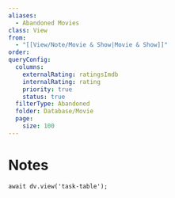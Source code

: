 ```yaml
---
aliases:
  - Abandoned Movies
class: View
from:
  - "[[View/Note/Movie & Show|Movie & Show]]"
order:
queryConfig:
  columns:
    externalRating: ratingsImdb
    internalRating: rating
    priority: true
    status: true
  filterType: Abandoned
  folder: Database/Movie
  page:
    size: 100
---
```

# Notes

```dataviewjs
await dv.view('task-table');
```
